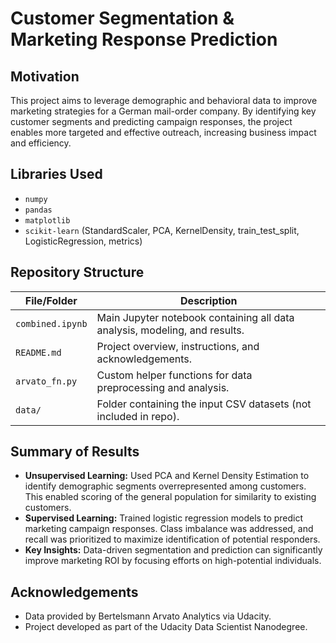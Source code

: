 # Customer Segmentation & Marketing Response Prediction

## Motivation
This project aims to leverage demographic and behavioral data to improve marketing strategies for a German mail-order company. By identifying key customer segments and predicting campaign responses, the project enables more targeted and effective outreach, increasing business impact and efficiency.

## Libraries Used
- `numpy`
- `pandas`
- `matplotlib`
- `scikit-learn` (StandardScaler, PCA, KernelDensity, train_test_split, LogisticRegression, metrics)

## Repository Structure

| File/Folder                | Description                                                                 |
|----------------------------|-----------------------------------------------------------------------------|
| `combined.ipynb`           | Main Jupyter notebook containing all data analysis, modeling, and results.  |
| `README.md`                | Project overview, instructions, and acknowledgements.                       |
| `arvato_fn.py`             | Custom helper functions for data preprocessing and analysis.   |
| `data/`                    | Folder containing the input CSV datasets (not included in repo).            |

## Summary of Results
- **Unsupervised Learning:** Used PCA and Kernel Density Estimation to identify demographic segments overrepresented among customers. This enabled scoring of the general population for similarity to existing customers.
- **Supervised Learning:** Trained logistic regression models to predict marketing campaign responses. Class imbalance was addressed, and recall was prioritized to maximize identification of potential responders.
- **Key Insights:** Data-driven segmentation and prediction can significantly improve marketing ROI by focusing efforts on high-potential individuals.

## Acknowledgements
- Data provided by Bertelsmann Arvato Analytics via Udacity.
- Project developed as part of the Udacity Data Scientist Nanodegree.
